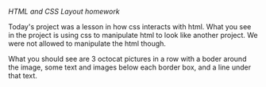 _HTML and CSS Layout homework_

Today's project was a lesson in how css interacts with html. What you see in the project is using css to manipulate html to look like another project. We were not allowed to manipulate the html though. 

What you should see are 3 octocat pictures in a row with a boder around the image, some text and images below each border box, and a line under that text.